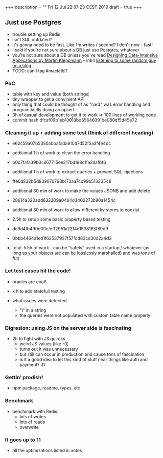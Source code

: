+++
description = ""
Fri 12 Jul 22:07:23 CEST 2019
draft = true
+++

## Just use Postgres

- trouble setting up Redis
- isn't SQL outdated?
- it's gonna need to be fast. Like 1m writes / second? I don't now - fast!
- I said if you're not sure about a DB just use Postgres, whatever
- you're not sure about a DB unless you've read [Designing Data-Intensive Applications by Martin Kleppmann](https://dataintensive.net/) - inb4 [listening to some random guy on a blog](https://christine.website/blog/experimental-rilkef-2018-11-30)
- TODO: can I tag #macielbl?

### PoC
- table with key and value (both strings)
- tiny wrapper to get a convinient API
- only thing that could be thought of as "hard" was error handling and programtiaclly doing an upsert
- 3h of casual development to get it to work => 100 lines of working code
- commit hash dfcaf09b1eb10013bd55646091be080df5d45e72

### Cleaning it up + adding some test (think of different heading)
- e62c59a07b5380abbafada910d7d52f2a3f4e4dc
- additional 1 h of work to clean the error handling

- b0d7fafa39b3cd67715ee217bd1e8c1fa2dafbf6
- additional 1 h of work to extract queries + prevent SQL injections

- ffe0d832b5d939070793b172aa7cc99b51333548
- additional 30 min of work to make the values JSONB and add delete

- 28614a320add632209a0494d3402273b90a1454c
- additional 30 min of work to allow different kv stores to coexist

- 2.5h to setup some basic property based testing
- dc9d4fb490d00cfeff2951a2214c1538183f89d9
- 0bbb4464a1ed1f62537927f57fdd83cd30d2a4d3

- total: 5.5h of work - can be "safely" used in a startup / whatever (as long as your objects are can be losslessly marshalled) and was tons of fun

### Let test cases hit the code!
- oracles are cool!

- x h to add statefull testing

- what issues were detected
    - "\\" in a string
    - the queries were not populated with custom table name properly

### Digresion: using JS on the server side is fascinating
- 2h to fight with JS quircks
    - weird JS values (like -0)
    - turns out it was unnecessary
    - but still can occur in production and cause tons of fascination
    - is it a good idea to let this kind of stuff near things like auth and payment? :D

### Gettin' prodish!
- npm package, readme, types, etc

### Benchmark
- benchmark with Redis
    - lots of writes
    - lots of reads
    - overwrite

### It goes up to 11
- all the optimizations listed in notes

